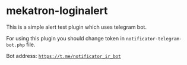 # mekatron-loginalert
This is a simple alert test plugin which uses telegram bot.

For using this plugin you should change token in <code>notificator-telegram-bot.php</code> file.

Bot address: <code>https://t.me/notificator_ir_bot</code>